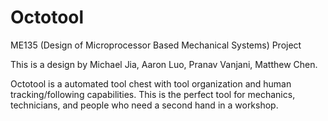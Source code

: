 # Octotool
ME135 (Design of Microprocessor Based Mechanical Systems) Project

This is a design by Michael Jia, Aaron Luo, Pranav Vanjani, Matthew Chen.

Octotool is a automated tool chest with tool organization and human tracking/following capabilities. This is the perfect tool for mechanics, technicians, and people who need a second hand in a workshop.
